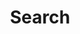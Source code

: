 ---
title: "Search"
permalink: /searches/
layout: searches
author_profile: true
sidebar_main: true
---